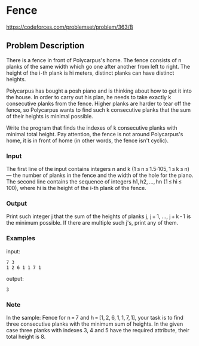 # Fence
https://codeforces.com/problemset/problem/363/B

## Problem Description
There is a fence in front of Polycarpus's home. The fence consists of n planks of the same width which go one after another from left to right. The height of the i-th plank is hi meters, distinct planks can have distinct heights.

Polycarpus has bought a posh piano and is thinking about how to get it into the house. In order to carry out his plan, he needs to take exactly k consecutive planks from the fence. Higher planks are harder to tear off the fence, so Polycarpus wants to find such k consecutive planks that the sum of their heights is minimal possible.

Write the program that finds the indexes of k consecutive planks with minimal total height. Pay attention, the fence is not around Polycarpus's home, it is in front of home (in other words, the fence isn't cyclic).

### Input
The first line of the input contains integers n and k (1 ≤ n ≤ 1.5·105, 1 ≤ k ≤ n) — the number of planks in the fence and the width of the hole for the piano. The second line contains the sequence of integers h1, h2, ..., hn (1 ≤ hi ≤ 100), where hi is the height of the i-th plank of the fence.

### Output
Print such integer j that the sum of the heights of planks j, j + 1, ..., j + k - 1 is the minimum possible. If there are multiple such j's, print any of them.

### Examples
input:
```
7 3
1 2 6 1 1 7 1
```

output:
```
3
```

### Note
In the sample: Fence for n = 7 and h = [1, 2, 6, 1, 1, 7, 1], your task is to find three consecutive planks with the minimum sum of heights. In the given case three planks with indexes 3, 4 and 5 have the required attribute, their total height is 8.